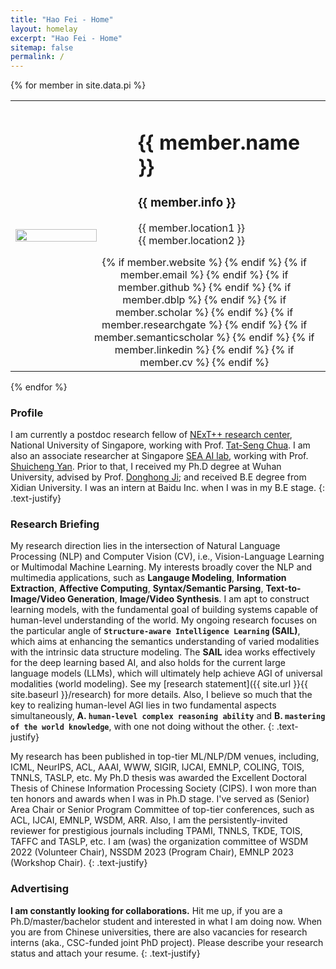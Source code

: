 ```yaml
---
title: "Hao Fei - Home"
layout: homelay
excerpt: "Hao Fei - Home"
sitemap: false
permalink: /
---
```


{% for member in site.data.pi %}

<table>
    <tbody>
        <tr>
            <td width="35%">
              <a id="profile" href="{{site.url}}{{site.baseurl}}/"><img src="{{ site.url }}{{ site.baseurl }}/images/teampic/{{ member.photo }}" class="img-responsive" width="90%" style="block:inline; margin-left:auto; margin-right:auto; margin-top:20px; margin-bottom:20px;" /></a>
            </td>
            <td>
                <div id="toptitle" style="margin-left: 20px">
                    <h1>{{ member.name }} </h1>
                    <h3>{{ member.info }} </h3>
                    {{ member.location1 }}  <br>
                    {{ member.location2 }}  <br>
                    <div style="margin-top: 15px;margin-left: -80px">
                        <center>
                            {% if member.website %}<a href="{{ member.website }}" target="_blank" ><i class="fa fa-home fa-2x"></i></a> {% endif %}
                            {% if member.email %}<a href="mailto:{{ member.email }}" target="_blank"><i class="fa fa-envelope-square fa-2x"></i></a> {% endif %}
                            {% if member.github %} <a href="{{ member.github }}" target="_blank"><i class="fa fa-github-square fa-2x"></i></a> {% endif %}
                            {% if member.dblp %} <a href="{{ member.dblp }}" target="_blank"><i class="ai ai-dblp-square ai-2x"></i></a> {% endif %}
                            {% if member.scholar %} <a href="{{ member.scholar }}" target="_blank"><i class="ai ai-google-scholar-square ai-2x"></i></a> {% endif %}
                            {% if member.researchgate %} <a href="{{ member.researchgate }}" target="_blank"><i class="ai ai-researchgate-square ai-2x"></i></a> {% endif %}
                            {% if member.semanticscholar %} <a href="{{ member.semanticscholar }}" target="_blank"><i class="ai ai-semantic-scholar-square ai-2x"></i></a> {% endif %}
                            {% if member.linkedin %} <a href="{{ member.linkedin }}" target="_blank"><i class="fa fa-linkedin-square fa-2x"></i></a> {% endif %}
                            {% if member.cv %} <a href="{{ member.cv }}" target="_blank"><i class="ai ai-cv-square ai-2x"></i></a> {% endif %}
                        </center>
                    </div>
                </div>
            </td>
        </tr>
    </tbody>
</table>

{% endfor %}



### Profile
I am currently a postdoc research fellow of [NExT++ research center](https://www.nextcenter.org/team), National University of Singapore, working with Prof. [Tat-Seng Chua](https://www.chuatatseng.com/).
I am also an associate researcher at Singapore [SEA AI lab](https://sail.sea.com/), working with Prof. [Shuicheng Yan](https://yanshuicheng.info/).
Prior to that, I received my Ph.D degree at Wuhan University, advised by Prof. [Donghong Ji](https://scholar.google.com/citations?user=2Q-7u3AAAAAJ); 
and received B.E degree from Xidian University.
I was an intern at Baidu Inc. when I was in my B.E stage.
{: .text-justify}


<div style="margin-top: 20px"></div>

### Research Briefing
My research direction lies in the intersection of Natural Language Processing (NLP) and Computer Vision (CV), i.e., Vision-Language Learning or Multimodal Machine Learning.
My interests broadly cover the NLP and multimedia applications, such as 
**Langauge Modeling**, **Information Extraction**, **Affective Computing**, **Syntax/Semantic Parsing**, 
**Text-to-Image/Video Generation**, **Image/Video Synthesis**.
I am apt to construct learning models, with the fundamental goal of building systems capable of human-level understanding of the world. 
My ongoing research focuses on the particular angle of **`Structure-aware Intelligence Learning` (SAIL)**, 
which aims at enhancing the semantics understanding of varied modalities with the intrinsic data structure modeling.
The __SAIL__ idea works effectively for the deep learning based AI, and also holds for the current large language models (LLMs), 
which will ultimately help achieve AGI of universal modalities (world modeling).
See my [research statement]({{ site.url }}{{ site.baseurl }}/research) for more details.
Also, I believe so much that the key to realizing human-level AGI lies in two fundamental aspects simultaneously,
**A. `human-level complex reasoning ability`** and **B. `mastering of the world knowledge`**, with one not doing without the other.
{: .text-justify}



My research has been published in top-tier ML/NLP/DM venues, including, ICML, NeurIPS, ACL, AAAI, WWW, SIGIR, IJCAI, EMNLP, COLING, TOIS, TNNLS, TASLP, etc.
My Ph.D thesis was awarded the Excellent Doctoral Thesis of Chinese Information Processing Society (CIPS).
I won more than ten honors and awards when I was in Ph.D stage.
I've served as (Senior) Area Chair or Senior Program Committee of top-tier conferences, such as ACL, IJCAI, EMNLP, WSDM, ARR. Also, I am the persistently-invited reviewer for prestigious journals including TPAMI, TNNLS, TKDE, TOIS, TAFFC and TASLP, etc.
I am (was) the organization committee of WSDM 2022 (Volunteer Chair), NSSDM 2023 (Program Chair), EMNLP 2023 (Workshop Chair). 
{: .text-justify}



<div style="margin-top: 20px"></div>

### Advertising

**I am constantly looking for collaborations.**
Hit me up, if you are a Ph.D/master/bachelor student and interested in what I am doing now.
When you are from Chinese universities, there are also vacancies for research interns (aka., CSC-funded joint PhD project). 
Please describe your research status and attach your resume.
{: .text-justify}

